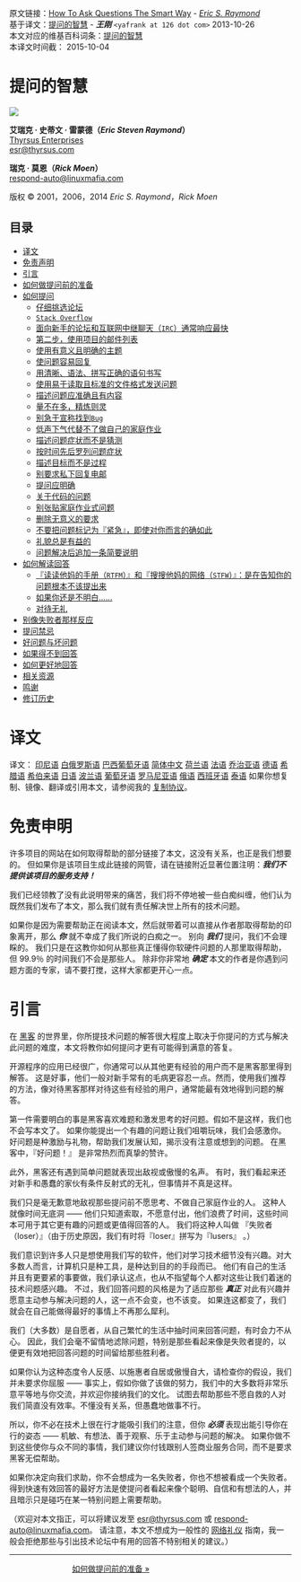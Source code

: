 原文链接：[How To Ask Questions The Smart Way](http://www.catb.org/~esr/faqs/smart-questions.html) - [_Eric S. Raymond_](https://en.wikipedia.org/wiki/Eric_S._Raymond)  
基于译文：[提问的智慧](http://doc.zengrong.net/smart-questions/cn.html) - **_王刚_** `<yafrank at 126 dot com>` 2013-10-26  
本文对应的维基百科词条：[提问的智慧](https://zh.wikipedia.org/wiki/%E6%8F%90%E9%97%AE%E7%9A%84%E6%99%BA%E6%85%A7)  
本译文时间截： 2015-10-04

提问的智慧
====================

![](questions.jpg)

**艾瑞克 · 史蒂文 · 雷蒙德（_Eric Steven Raymond_）**  
[Thyrsus Enterprises](http://www.catb.org/~esr/)  
[esr@thyrsus.com](mailto:esr@thyrsus.com)

**瑞克 · 莫恩（_Rick Moen_）**  
[respond-auto@linuxmafia.com](mailto:respond-auto@linuxmafia.com)

版权 © 2001，2006，2014 _Eric S. Raymond_，_Rick Moen_

目录
----------------

- [译文](#译文) 
- [免责声明](#免责声明)
- [引言](#引言)
- [如何做提问前的准备](core.md#如何做提问前的准备)
- [如何提问](core.md#如何提问)
    - [仔细挑选论坛](core.md#仔细挑选论坛)
    - [`Stack Overflow`](core.md#stack-overflow)
    - [面向新手的论坛和互联网中继聊天（`IRC`）通常响应最快](core.md#面向新手的论坛和互联网中继聊天irc通常响应最快)
    - [第二步，使用项目的邮件列表](core.md#第二步使用项目的邮件列表)
    - [使用有意义且明确的主题](core.md#使用有意义且明确的主题)
    - [使问题容易回复](core.md#使问题容易回复)
    - [用清晰、语法、拼写正确的语句书写](core.md#用清晰语法拼写正确的语句书写)
    - [使用易于读取且标准的文件格式发送问题](core.md#使用易于读取且标准的文件格式发送问题)
    - [描述问题应准确且有内容](core.md#描述问题应准确且有内容)
    - [量不在多，精炼则灵](core.md#量不在多精炼则灵)
    - [别急于宣称找到`Bug`](core.md#别急于宣称找到bug)
    - [低声下气代替不了做自己的家庭作业](core.md#低声下气代替不了做自己的家庭作业)
    - [描述问题症状而不是猜测](core.md#描述问题症状而不是猜测)
    - [按时间先后罗列问题症状](core.md#按时间先后罗列问题症状)
    - [描述目标而不是过程](core.md#描述目标而不是过程)
    - [别要求私下回复电邮](core.md#别要求私下回复电邮)
    - [提问应明确](core.md#提问应明确)
    - [关于代码的问题](core.md#关于代码的问题)
    - [别张贴家庭作业式问题](core.md#别张贴家庭作业式问题)
    - [删除无意义的要求](core.md#删除无意义的要求)
    - [不要把问题标记为『紧急』，即使对你而言的确如此](core.md#不要把问题标记为紧急即使对你而言的确如此)
    - [礼貌总是有益的](core.md#礼貌总是有益的)
    - [问题解决后追加一条简要说明](core.md#问题解决后追加一条简要说明)
- [如何解读回答](core.md#如何解读回答)
    - [『读读他妈的手册（`RTFM`）』和『搜搜他妈的网络（`STFW`）』：是在告知你的问题根本不该提出来](core.md#读读他妈的手册rtfm和搜搜他妈的网络stfw是在告知你的问题根本不该提出来)
    - [如果你还是不明白……](core.md#如果你还是不明白)
    - [对待无礼](core.md#对待无礼)
- [别像失败者那样反应](others.md#别像失败者那样反应)
- [提问禁忌](others.md#提问禁忌)
- [好问题与坏问题](others.md#好问题与坏问题)
- [如果得不到回答](others.md#如果得不到回答)
- [如何更好地回答](others.md#如何更好地回答)
- [相关资源](the-end.md#相关资源)
- [鸣谢](the-end.md#鸣谢)
- [修订历史](the-end.md#修订历史)

译文
==================

译文：
[印尼语](http://bulsara.host.sk/index.php?p=2005)
[白俄罗斯语](http://www.fatcow.com/edu/smart-questions-by)
[巴西葡萄牙语](http://www.istf.com.br/perguntas/)
[简体中文](http://www.beiww.com/doc/oss/smart-questions.html)
[荷兰语](http://docs.jaspervries.nl/smart-questions/)
[法语](http://www.gnurou.org/documents/smart-questions-fr.html)
[乔治亚语](http://maxo127.narod.ru/Geo/Articles/smart-questions_ge.html)
[德语](http://www.tty1.net/smart-questions_de.html)
[希腊语](http://www.dionyziz.com/howto-smart-questions-gr/)
[希伯来语](http://www.penguin.org.il/essays/smart-questions-he.html)
[日语](http://www.ranvis.com/articles/smart-questions.ja.html)
[波兰语](http://rtfm.killfile.pl/)
[葡萄牙语](http://www.celiojunior.com.br/comofazerperguntas.htm)
[罗马尼亚语](http://wiki.lug.ro/mediawiki/index.php/Cum_se_pun_%C3%AEntreb%C4%83ri_%C3%AEn_mod_inteligent)
[俄语](http://maddog.sitengine.ru/smart-question-ru.html)
[西班牙语](http://www.sindominio.net/ayuda/preguntas-inteligentes.html)
[泰语](http://wiki.opentle.org/Smart-questions)
如果你想复制、镜像、翻译或引用本文，请参阅我的 [复制协议](http://www.catb.org/~esr/copying.html)。

免责申明
==================

许多项目的网站在如何取得帮助的部分链接了本文，这没有关系，也正是我们想要的。
但如果你是该项目生成此链接的网管，请在链接附近显著位置注明：**_我们不提供该项目的服务支持！_**

我们已经领教了没有此说明带来的痛苦，我们将不停地被一些白痴纠缠，他们认为既然我们发布了本文，那么我们就有责任解决世上所有的技术问题。

如果你是因为需要帮助正在阅读本文，然后就带着可以直接从作者那取得帮助的印象离开，那么 **_你_** 就不幸成了我们所说的白痴之一。
别向 **_我们_** 提问，我们不会理睬的。 我们只是在这教你如何从那些真正懂得你软硬件问题的人那里取得帮助，但 99.9％ 的时间我们不会是那些人。
除非你非常地 **_确定_** 本文的作者是你遇到问题方面的专家，请不要打搅，这样大家都更开心一点。

引言
==================

在 [黑客](http://www.catb.org/~esr/faqs/hacker-howto.html) 的世界里，你所提技术问题的解答很大程度上取决于你提问的方式与解决此问题的难度，本文将教你如何提问才更有可能得到满意的答复。

开源程序的应用已经很广，你通常可以从其他更有经验的用户而不是黑客那里得到解答。
这是好事，他们一般对新手常有的毛病更容忍一点。然而，使用我们推荐的方法，像对待黑客那样对待这些有经验的用户，通常能最有效地得到问题的解答。

第一件需要明白的事是黑客喜欢难题和激发思考的好问题。假如不是这样，我们也不会写本文了。
如果你能提出一个有趣的问题让我们咀嚼玩味，我们会感激你。好问题是种激励与礼物，帮助我们发展认知，揭示没有注意或想到的问题。
在黑客中，『好问题！』 是非常热烈而真挚的赞许。

此外，黑客还有遇到简单问题就表现出敌视或傲慢的名声。
有时，我们看起来还对新手和愚蠢的家伙有条件反射式的无礼，但事情并不真是这样。

我们只是毫无歉意地敌视那些提问前不愿思考、不做自己家庭作业的人。
这种人就像时间无底洞 —— 他们只知道索取，不愿意付出，他们浪费了时间，这些时间本可用于其它更有趣的问题或更值得回答的人。
我们将这种人叫做 『失败者（loser）』（由于历史原因，我们有时将『loser』拼写为『lusers』 。）

我们意识到许多人只是想使用我们写的软件，他们对学习技术细节没有兴趣。对大多数人而言，计算机只是种工具，是种达到目的的手段而已。
他们有自己的生活并且有更要紧的事要做，我们承认这点，也从不指望每个人都对这些让我们着迷的技术问题感兴趣。
不过，我们回答问题的风格是为了适应那些 **_真正_** 对此有兴趣并愿意主动参与解决问题的人，这一点不会变，也不该变。
如果连这都变了，我们就会在自己能做得最好的事情上不再那么犀利。

我们（大多数）是自愿者，从自己繁忙的生活中抽时间来回答问题，有时会力不从心。
因此，我们会毫不留情地滤除问题，特别是那些看起来像是失败者提的，以便更有效地把回答问题的时间留给那些胜利者。

如果你认为这种态度令人反感、以施惠者自居或傲慢自大，请检查你的假设，我们并未要求你屈服 ——
事实上，假如你做了该做的努力，我们中的大多数将非常乐意平等地与你交流，并欢迎你接纳我们的文化。
试图去帮助那些不愿自救的人对我们简直没有效率。不懂没有关系，但愚蠢地做事不行。

所以，你不必在技术上很在行才能吸引我们的注意，但你 **_必须_** 表现出能引导你在行的姿态 —— 机敏、有想法、善于观察、乐于主动参与问题的解决。
如果你做不到这些使你与众不同的事情，我们建议你付钱跟别人签商业服务合同，而不是要求黑客无偿帮助。

如果你决定向我们求助，你不会想成为一名失败者，你也不想被看成一个失败者。
得到快速有效回答的最好方法是使提问者看起来像个聪明、自信和有想法的人，并且暗示只是碰巧在某一特别问题上需要帮助。

（欢迎对本文指正，可以将建议发至 [esr@thyrsus.com](mailto:esr@thyrsus.com) 或 [respond-auto@linuxmafia.com](mailto:esr@thyrsus.com)。
请注意，本文不想成为一般性的 [网络礼仪](http://www.ietf.org/rfc/rfc1855.txt) 指南，我一般会拒绝那些与引出技术论坛中有用的回答不特别相关的建议。）

-----------------

　　　　　　　　[如何做提问前的准备 »](core.md#如何做提问前的准备)
